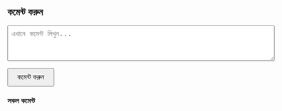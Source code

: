 <!DOCTYPE html>
<html lang="bn">
<head>
  <meta charset="UTF-8" />
  <title>কমেন্ট সিস্টেম (Firebase Realtime DB)</title>
  <script src="https://www.gstatic.com/firebasejs/9.23.0/firebase-app-compat.js"></script>
  <script src="https://www.gstatic.com/firebasejs/9.23.0/firebase-database-compat.js"></script>
  <style>
    body {
      font-family: Arial, sans-serif;
      max-width: 600px;
      margin: 20px auto;
      padding: 10px;
    }
    textarea {
      width: 100%;
      height: 80px;
      font-size: 16px;
      padding: 8px;
      resize: vertical;
    }
    button {
      padding: 10px 20px;
      font-size: 16px;
      cursor: pointer;
    }
    .comment {
      border-bottom: 1px solid #ccc;
      margin-bottom: 10px;
      padding-bottom: 8px;
    }
    .timestamp {
      font-size: 12px;
      color: #666;
    }
  </style>
</head>
<body>

  <h2>কমেন্ট করুন</h2>

  <form id="commentForm">
    <textarea id="comment" placeholder="এখানে কমেন্ট লিখুন..." required></textarea><br><br>
    <button type="submit">কমেন্ট করুন</button>
  </form>

  <h3>সকল কমেন্ট</h3>
  <div id="commentsList"></div>

  <script>
    // তোমার Firebase কনফিগারেশন
    const firebaseConfig = {
      apiKey: "AIzaSyDkfW0Yf-9oR64j5GAPuBW_1G-rqGK9cOY",
      authDomain: "kazol-35172.firebaseapp.com",
      databaseURL: "https://kazol-35172-default-rtdb.firebaseio.com",
      projectId: "kazol-35172",
      storageBucket: "kazol-35172.firebasestorage.app",
      messagingSenderId: "862146314863",
      appId: "1:862146314863:web:15d961531d90c23cd6439a",
      measurementId: "G-ECVXRGP67B"
    };

    // Initialize Firebase
    firebase.initializeApp(firebaseConfig);
    const database = firebase.database();

    const commentForm = document.getElementById('commentForm');
    const commentsList = document.getElementById('commentsList');

    // কমেন্ট জমা দেওয়া
    commentForm.addEventListener('submit', function(e) {
      e.preventDefault();

      const commentText = document.getElementById('comment').value.trim();
      if (commentText === "") return;

      // নতুন কমেন্ট Firebase এ push করা
      const newCommentRef = database.ref('comments').push();
      newCommentRef.set({
        comment: commentText,
        createdAt: new Date().toISOString()
      })
      .then(() => {
        alert('কমেন্ট সফলভাবে জমা হয়েছে!');
        commentForm.reset();
      })
      .catch(error => {
        alert('কমেন্ট জমা দিতে সমস্যা হয়েছে।');
        console.error(error);
      });
    });

    // Firebase থেকে কমেন্টগুলো রিয়েলটাইমে লোড করা
    const commentsRef = database.ref('comments').orderByChild('createdAt');
    commentsRef.on('value', (snapshot) => {
      commentsList.innerHTML = ""; // পুরনো কমেন্ট মুছে দাও
      const comments = snapshot.val();
      if (comments) {
        // টাইমস্ট্যাম্প সুন্দর দেখানোর জন্য ফাংশন
        const formatDate = isoString => {
          const d = new Date(isoString);
          return d.toLocaleString('bn-BD', { dateStyle: 'medium', timeStyle: 'short' });
        };

        // সব কমেন্ট এলিমেন্ট তৈরি করে যোগ করা
        Object.keys(comments).forEach(key => {
          const c = comments[key];
          const div = document.createElement('div');
          div.classList.add('comment');
          div.innerHTML = `
            <p>${c.comment}</p>
            <div class="timestamp">${formatDate(c.createdAt)}</div>
          `;
          commentsList.prepend(div); // নতুন কমেন্ট শীর্ষে দেখাবে
        });
      } else {
        commentsList.innerHTML = "<p>কোনো কমেন্ট পাওয়া যায়নি।</p>";
      }
    });
  </script>

</body>
</html>

  <!-- Firebase SDK -->
  <script src="https://www.gstatic.com/firebasejs/9.6.1/firebase-app.js"></script>
  <script src="https://www.gstatic.com/firebasejs/9.6.1/firebase-database.js"></script>

  <script>
    // তোমার Firebase Config
    const firebaseConfig = {
      apiKey: "AIzaSyDkfW0Yf-9oR64j5GAPuBW_1G-rqGK9cOY",
      authDomain: "kazol-35172.firebaseapp.com",
      databaseURL: "https://kazol-35172-default-rtdb.firebaseio.com",
      projectId: "kazol-35172",
      storageBucket: "kazol-35172.firebasestorage.app",
      messagingSenderId: "862146314863",
      appId: "1:862146314863:web:6f09888dce4bbda6d6439a",
      measurementId: "G-MSH3KSKBTJ"
    };

    // Firebase initialize
    const app = firebase.initializeApp(firebaseConfig);
    const db = firebase.database();

    // কমেন্ট সাবমিট ফাংশন
    function submitComment() {
      const name = document.getElementById("name").value;
      const comment = document.getElementById("comment").value;

      if (name && comment) {
        db.ref("comments").push({
          name: name,
          comment: comment
        });

        document.getElementById("name").value = "";
        document.getElementById("comment").value = "";
      }
    }

    // কমেন্ট দেখানোর ফাংশন
    db.ref("comments").on("value", function(snapshot) {
      const commentsDiv = document.getElementById("comments");
      commentsDiv.innerHTML = "";
      snapshot.forEach(function(childSnapshot) {
        const data = childSnapshot.val();
        const div = document.createElement("div");
        div.className = "comment";
        div.innerHTML = `<strong>${data.name}</strong><br>${data.comment}`;
        commentsDiv.appendChild(div);
      });
    });
  </script>
</body>
</html>
